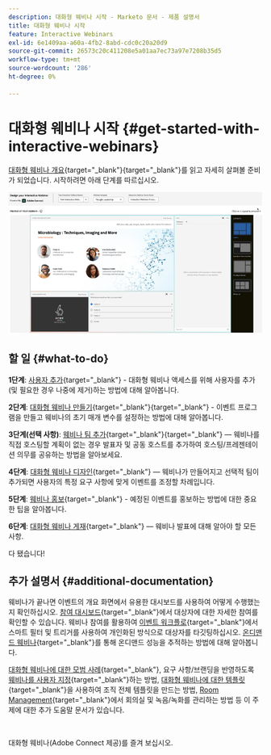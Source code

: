 ```yaml
---
description: 대화형 웨비나 시작 - Marketo 문서 - 제품 설명서
title: 대화형 웨비나 시작
feature: Interactive Webinars
exl-id: 6e1409aa-a60a-4fb2-8abd-cdc0c20a20d9
source-git-commit: 26573c20c411208e5a01aa7ec73a97e7208b35d5
workflow-type: tm+mt
source-wordcount: '286'
ht-degree: 0%

---
```


# 대화형 웨비나 시작 {#get-started-with-interactive-webinars}

[대화형 웨비나 개요](/help/marketo/product-docs/demand-generation/events/interactive-webinars/interactive-webinars-overview.md){target="_blank"}{target="_blank"}를 읽고 자세히 살펴볼 준비가 되었습니다. 시작하려면 아래 단계를 따르십시오.

![](assets/get-started-with-interactive-webinars-1.png)

## 할 일 {#what-to-do}

**1단계**: [사용자 추가](/help/marketo/product-docs/demand-generation/events/interactive-webinars/user-and-license-management.md#add-a-user){target="_blank"} - 대화형 웨비나 액세스를 위해 사용자를 추가(및 필요한 경우 나중에 제거)하는 방법에 대해 알아봅니다.

**2단계**: [대화형 웨비나 만들기](/help/marketo/product-docs/demand-generation/events/interactive-webinars/create-an-interactive-webinar.md){target="_blank"}{target="_blank"} - 이벤트 프로그램을 만들고 웨비나의 초기 매개 변수를 설정하는 방법에 대해 알아봅니다.

**3단계(선택 사항)**: [웨비나 팀 추가](/help/marketo/product-docs/demand-generation/events/interactive-webinars/add-a-webinar-team.md){target="_blank"}{target="_blank"} — 웨비나를 직접 호스팅할 계획이 없는 경우 발표자 및 공동 호스트를 추가하여 호스팅/프레젠테이션 의무를 공유하는 방법을 알아보세요.

**4단계**: [대화형 웨비나 디자인](/help/marketo/product-docs/demand-generation/events/interactive-webinars/designing-interactive-webinars.md){target="_blank"} — 웨비나가 만들어지고 선택적 팀이 추가되면 사용자의 특정 요구 사항에 맞게 이벤트를 조정할 차례입니다.

**5단계**: [웨비나 홍보](/help/marketo/product-docs/demand-generation/events/interactive-webinars/promoting-an-interactive-webinar.md){target="_blank"} - 예정된 이벤트를 홍보하는 방법에 대한 중요한 팁을 알아봅니다.

**6단계**: [대화형 웨비나 게재](/help/marketo/product-docs/demand-generation/events/interactive-webinars/deliver-an-interactive-webinar.md){target="_blank"} — 웨비나 발표에 대해 알아야 할 모든 사항.

다 됐습니다!

## 추가 설명서 {#additional-documentation}

웨비나가 끝나면 이벤트의 개요 화면에서 유용한 대시보드를 사용하여 어떻게 수행했는지 확인하십시오. [참여 대시보드](/help/marketo/product-docs/demand-generation/events/interactive-webinars/engagement-dashboard.md){target="_blank"}에서 대상자에 대한 자세한 참여를 확인할 수 있습니다. 웨비나 참여를 활용하여 [이벤트 워크플로](/help/marketo/product-docs/demand-generation/events/interactive-webinars/event-workflows.md){target="_blank"}에서 스마트 필터 및 트리거를 사용하여 개인화된 방식으로 대상자를 타깃팅하십시오. [온디맨드 웨비나](/help/marketo/product-docs/demand-generation/events/interactive-webinars/on-demand-webinars.md){target="_blank"}를 통해 온디맨드 성능을 추적하는 방법에 대해 알아봅니다.

[대화형 웨비나에 대한 모범 사례](/help/marketo/product-docs/demand-generation/events/interactive-webinars/best-practices-for-interactive-webinars.md){target="_blank"}, 요구 사항/브랜딩을 반영하도록 [웨비나를 사용자 지정](/help/marketo/product-docs/demand-generation/events/interactive-webinars/customization.md){target="_blank"}하는 방법, [대화형 웨비나에 대한 템플릿](/help/marketo/product-docs/demand-generation/events/interactive-webinars/templates.md){target="_blank"}을 사용하여 조직 전체 템플릿을 만드는 방법, [Room Management](/help/marketo/product-docs/demand-generation/events/interactive-webinars/room-management.md){target="_blank"}에서 회의실 및 녹음/녹화를 관리하는 방법 등 이 주제에 대한 추가 도움말 문서가 있습니다.

 

대화형 웨비나(Adobe Connect 제공)를 즐겨 보십시오.
